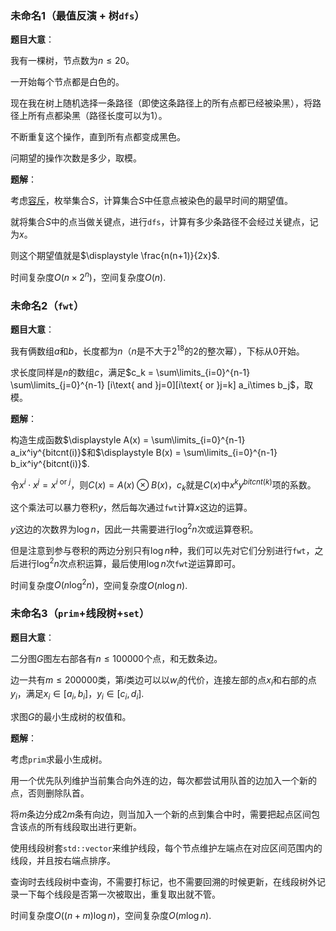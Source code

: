 ### 未命名1（最值反演 + 树`dfs`）

**题目大意**：

我有一棵树，节点数为$n\le20$。 

一开始每个节点都是白色的。 

现在我在树上随机选择一条路径（即使这条路径上的所有点都已经被染黑），将路径上所有点都染黑（路径长度可以为1）。 

不断重复这个操作，直到所有点都变成黑色。

 问期望的操作次数是多少，取模。  

**题解**：

考虑[容斥](https://en.wikipedia.org/wiki/Maximum-minimums_identity)，枚举集合$S$，计算集合$S$中任意点被染色的最早时间的期望值。

就将集合$S$中的点当做关键点，进行`dfs`，计算有多少条路径不会经过关键点，记为$x$。

则这个期望值就是$\displaystyle \frac{n(n+1)}{2x}$.

时间复杂度$O(n\times2^n)$，空间复杂度$O(n)$.



### 未命名2（`fwt`）

**题目大意**：

我有俩数组$a$和$b$，长度都为$n$（$n$是不大于$2^{18}$的$2$的整次幂），下标从0开始。

求长度同样是$n$的数组$c$，满足$c_k = \sum\limits_{i=0}^{n-1} \sum\limits_{j=0}^{n-1} [i\text{ and }j=0][i\text{ or }j=k] a_i\times b_j$，取模。

**题解**：

构造生成函数$\displaystyle A(x) = \sum\limits_{i=0}^{n-1} a_ix^iy^{bitcnt(i)}$和$\displaystyle B(x) = \sum\limits_{i=0}^{n-1} b_ix^iy^{bitcnt(i)}$.

令$x^i \cdot x^j = x^{i\text{ or }j}$，则$C(x) = A(x) \otimes B(x)$，$c_k$就是$C(x)$中$x^ky^{bitcnt(k)}$项的系数。

这个乘法可以暴力卷积$y$，然后每次通过`fwt`计算$x$这边的运算。

$y$这边的次数界为$\log{n}$，因此一共需要进行$\log^2{n}$次或运算卷积。

但是注意到参与卷积的两边分别只有$\log{n}$种，我们可以先对它们分别进行`fwt`，之后进行$\log^2{n}$次点积运算，最后使用$\log{n}$次`fwt`逆运算即可。

时间复杂度$O(n\log^2{n})$，空间复杂度$O(n\log{n})$.



### 未命名3（`prim`+线段树+`set`）

**题目大意**：

二分图$G$图左右部各有$n\le100000$个点，和无数条边。

边一共有$m\le200000$类，第$i$类边可以以$w_i$的代价，连接左部的点$x_i$和右部的点$y_i$，满足$x_i\in[a_i,b_i]$，$y_i\in[c_i,d_i]$.

求图$G$的最小生成树的权值和。

**题解**：

考虑`prim`求最小生成树。

用一个优先队列维护当前集合向外连的边，每次都尝试用队首的边加入一个新的点，否则删除队首。

将$m$条边分成$2m$条有向边，则当加入一个新的点到集合中时，需要把起点区间包含该点的所有线段取出进行更新。

使用线段树套`std::vector`来维护线段，每个节点维护左端点在对应区间范围内的线段，并且按右端点排序。

查询时去线段树中查询，不需要打标记，也不需要回溯的时候更新，在线段树外记录一下每个线段是否第一次被取出，重复取出就不管。

时间复杂度$O((n+m)\log{n})$，空间复杂度$O(m\log{n})$.

